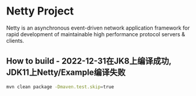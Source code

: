 # Netty Project

Netty is an asynchronous event-driven network application framework for rapid development of maintainable high performance protocol servers & clients.


## How to build - 2022-12-31在JK8上编译成功, JDK11上Netty/Example编译失败
```bash
mvn clean package -Dmaven.test.skip=true
```
